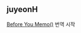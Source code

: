 <h2>juyeonH</h2><a href="https://www.notion.so/study66/Before-You-memo-c94252be0fd846408a81ced610c48ba2#f373946ed7e241e3ac986e1cb4baf676">Before You Memo()</a> 번역 시작
